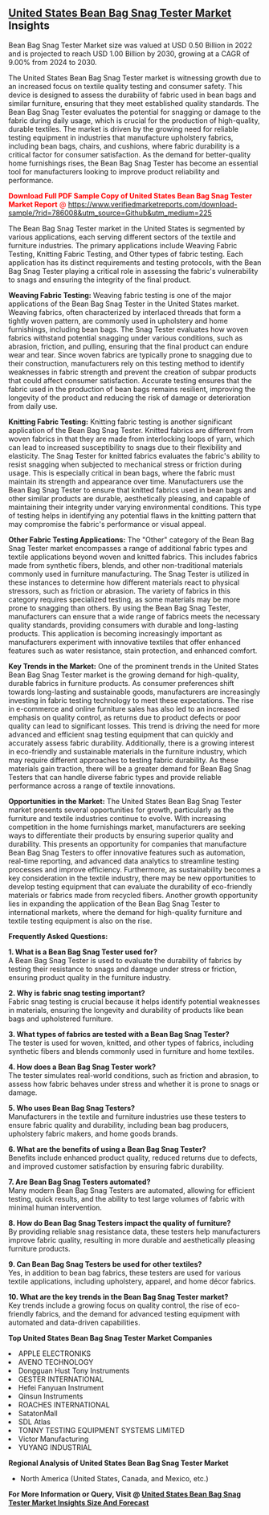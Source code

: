 <h2><a href="https://www.verifiedmarketreports.com/download-sample/?rid=786008&amp;utm_source=Github&amp;utm_medium=225" target="_blank">United States Bean Bag Snag Tester Market</a> Insights</h2><p>Bean Bag Snag Tester Market size was valued at USD 0.50 Billion in 2022 and is projected to reach USD 1.00 Billion by 2030, growing at a CAGR of 9.00% from 2024 to 2030.</p><p><p>The United States Bean Bag Snag Tester market is witnessing growth due to an increased focus on textile quality testing and consumer safety. This device is designed to assess the durability of fabric used in bean bags and similar furniture, ensuring that they meet established quality standards. The Bean Bag Snag Tester evaluates the potential for snagging or damage to the fabric during daily usage, which is crucial for the production of high-quality, durable textiles. The market is driven by the growing need for reliable testing equipment in industries that manufacture upholstery fabrics, including bean bags, chairs, and cushions, where fabric durability is a critical factor for consumer satisfaction. As the demand for better-quality home furnishings rises, the Bean Bag Snag Tester has become an essential tool for manufacturers looking to improve product reliability and performance. <p><span class=""><span style="color: #ff0000;"><strong>Download Full PDF Sample Copy of United States Bean Bag Snag Tester Market Report</strong> @ </span><a href="https://www.verifiedmarketreports.com/download-sample/?rid=786008&amp;utm_source=Github&amp;utm_medium=225" target="_blank">https://www.verifiedmarketreports.com/download-sample/?rid=786008&amp;utm_source=Github&amp;utm_medium=225</a></span></p></p> <p>The Bean Bag Snag Tester market in the United States is segmented by various applications, each serving different sectors of the textile and furniture industries. The primary applications include Weaving Fabric Testing, Knitting Fabric Testing, and Other types of fabric testing. Each application has its distinct requirements and testing protocols, with the Bean Bag Snag Tester playing a critical role in assessing the fabric's vulnerability to snags and ensuring the integrity of the final product.</p> <p><strong>Weaving Fabric Testing:</strong> Weaving fabric testing is one of the major applications of the Bean Bag Snag Tester in the United States market. Weaving fabrics, often characterized by interlaced threads that form a tightly woven pattern, are commonly used in upholstery and home furnishings, including bean bags. The Snag Tester evaluates how woven fabrics withstand potential snagging under various conditions, such as abrasion, friction, and pulling, ensuring that the final product can endure wear and tear. Since woven fabrics are typically prone to snagging due to their construction, manufacturers rely on this testing method to identify weaknesses in fabric strength and prevent the creation of subpar products that could affect consumer satisfaction. Accurate testing ensures that the fabric used in the production of bean bags remains resilient, improving the longevity of the product and reducing the risk of damage or deterioration from daily use. <p><strong>Knitting Fabric Testing:</strong> Knitting fabric testing is another significant application of the Bean Bag Snag Tester. Knitted fabrics are different from woven fabrics in that they are made from interlocking loops of yarn, which can lead to increased susceptibility to snags due to their flexibility and elasticity. The Snag Tester for knitted fabrics evaluates the fabric's ability to resist snagging when subjected to mechanical stress or friction during usage. This is especially critical in bean bags, where the fabric must maintain its strength and appearance over time. Manufacturers use the Bean Bag Snag Tester to ensure that knitted fabrics used in bean bags and other similar products are durable, aesthetically pleasing, and capable of maintaining their integrity under varying environmental conditions. This type of testing helps in identifying any potential flaws in the knitting pattern that may compromise the fabric's performance or visual appeal. <p><strong>Other Fabric Testing Applications:</strong> The "Other" category of the Bean Bag Snag Tester market encompasses a range of additional fabric types and textile applications beyond woven and knitted fabrics. This includes fabrics made from synthetic fibers, blends, and other non-traditional materials commonly used in furniture manufacturing. The Snag Tester is utilized in these instances to determine how different materials react to physical stressors, such as friction or abrasion. The variety of fabrics in this category requires specialized testing, as some materials may be more prone to snagging than others. By using the Bean Bag Snag Tester, manufacturers can ensure that a wide range of fabrics meets the necessary quality standards, providing consumers with durable and long-lasting products. This application is becoming increasingly important as manufacturers experiment with innovative textiles that offer enhanced features such as water resistance, stain protection, and enhanced comfort. <p><strong>Key Trends in the Market:</strong> One of the prominent trends in the United States Bean Bag Snag Tester market is the growing demand for high-quality, durable fabrics in furniture products. As consumer preferences shift towards long-lasting and sustainable goods, manufacturers are increasingly investing in fabric testing technology to meet these expectations. The rise in e-commerce and online furniture sales has also led to an increased emphasis on quality control, as returns due to product defects or poor quality can lead to significant losses. This trend is driving the need for more advanced and efficient snag testing equipment that can quickly and accurately assess fabric durability. Additionally, there is a growing interest in eco-friendly and sustainable materials in the furniture industry, which may require different approaches to testing fabric durability. As these materials gain traction, there will be a greater demand for Bean Bag Snag Testers that can handle diverse fabric types and provide reliable performance across a range of textile innovations. <p><strong>Opportunities in the Market:</strong> The United States Bean Bag Snag Tester market presents several opportunities for growth, particularly as the furniture and textile industries continue to evolve. With increasing competition in the home furnishings market, manufacturers are seeking ways to differentiate their products by ensuring superior quality and durability. This presents an opportunity for companies that manufacture Bean Bag Snag Testers to offer innovative features such as automation, real-time reporting, and advanced data analytics to streamline testing processes and improve efficiency. Furthermore, as sustainability becomes a key consideration in the textile industry, there may be new opportunities to develop testing equipment that can evaluate the durability of eco-friendly materials or fabrics made from recycled fibers. Another growth opportunity lies in expanding the application of the Bean Bag Snag Tester to international markets, where the demand for high-quality furniture and textile testing equipment is also on the rise. <p><strong>Frequently Asked Questions:</strong></p> <p><strong>1. What is a Bean Bag Snag Tester used for?</strong> <br> A Bean Bag Snag Tester is used to evaluate the durability of fabrics by testing their resistance to snags and damage under stress or friction, ensuring product quality in the furniture industry.</p> <p><strong>2. Why is fabric snag testing important?</strong> <br> Fabric snag testing is crucial because it helps identify potential weaknesses in materials, ensuring the longevity and durability of products like bean bags and upholstered furniture.</p> <p><strong>3. What types of fabrics are tested with a Bean Bag Snag Tester?</strong> <br> The tester is used for woven, knitted, and other types of fabrics, including synthetic fibers and blends commonly used in furniture and home textiles.</p> <p><strong>4. How does a Bean Bag Snag Tester work?</strong> <br> The tester simulates real-world conditions, such as friction and abrasion, to assess how fabric behaves under stress and whether it is prone to snags or damage.</p> <p><strong>5. Who uses Bean Bag Snag Testers?</strong> <br> Manufacturers in the textile and furniture industries use these testers to ensure fabric quality and durability, including bean bag producers, upholstery fabric makers, and home goods brands.</p> <p><strong>6. What are the benefits of using a Bean Bag Snag Tester?</strong> <br> Benefits include enhanced product quality, reduced returns due to defects, and improved customer satisfaction by ensuring fabric durability.</p> <p><strong>7. Are Bean Bag Snag Testers automated?</strong> <br> Many modern Bean Bag Snag Testers are automated, allowing for efficient testing, quick results, and the ability to test large volumes of fabric with minimal human intervention.</p> <p><strong>8. How do Bean Bag Snag Testers impact the quality of furniture?</strong> <br> By providing reliable snag resistance data, these testers help manufacturers improve fabric quality, resulting in more durable and aesthetically pleasing furniture products.</p> <p><strong>9. Can Bean Bag Snag Testers be used for other textiles?</strong> <br> Yes, in addition to bean bag fabrics, these testers are used for various textile applications, including upholstery, apparel, and home décor fabrics.</p> <p><strong>10. What are the key trends in the Bean Bag Snag Tester market?</strong> <br> Key trends include a growing focus on quality control, the rise of eco-friendly fabrics, and the demand for advanced testing equipment with automated and data-driven capabilities.</p> </p><p><strong>Top United States Bean Bag Snag Tester Market Companies</strong></p><div data-test-id=""><p><li>APPLE ELECTRONIKS</li><li> AVENO TECHNOLOGY</li><li> Dongguan Hust Tony Instruments</li><li> GESTER INTERNATIONAL</li><li> Hefei Fanyuan Instrument</li><li> Qinsun Instruments</li><li> ROACHES INTERNATIONAL</li><li> SatatonMall</li><li> SDL Atlas</li><li> TONNY TESTING EQUIPMENT SYSTEMS LIMITED</li><li> Victor Manufacturing</li><li> YUYANG INDUSTRIAL</li></p><div><strong>Regional Analysis of&nbsp;United States Bean Bag Snag Tester Market</strong></div><ul><li dir="ltr"><p dir="ltr">North America&nbsp;(United States, Canada, and Mexico, etc.)</p></li></ul><p><strong>For More Information or Query, Visit @&nbsp;</strong><strong><a href="https://www.verifiedmarketreports.com/product/bean-bag-snag-tester-market/?utm_source=Github&amp;utm_medium=225" target="_blank">United States Bean Bag Snag Tester Market Insights Size And Forecast</a></strong></p></div>
